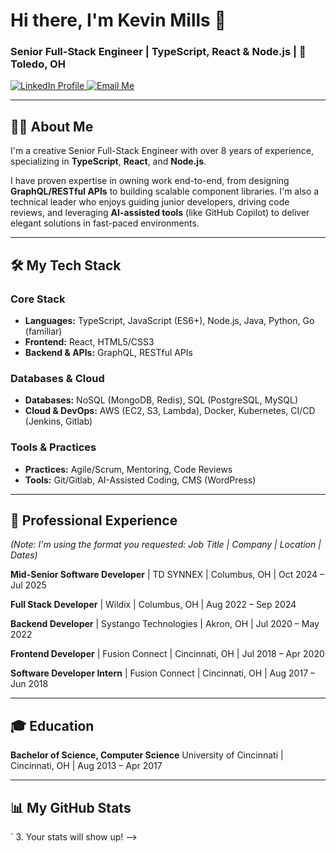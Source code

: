 # Hi there, I'm Kevin Mills 👋

### Senior Full-Stack Engineer | TypeScript, React & Node.js | 📍 Toledo, OH

<p>
  <a href="https://www.linkedin.com/in/kevin-mills-653704386" target="_blank">
    <img src="https://img.shields.io/badge/LinkedIn-Kevin%20Mills-0A66C2?style=flat-square&logo=linkedin" alt="LinkedIn Profile">
  </a>
  <a href="mailto:u6179599095@gmail.com">
    <img src="https://img.shields.io/badge/Email-u6179599095%40gmail.com-D14836?style=flat-square&logo=gmail" alt="Email Me">
  </a>
</p>

---

## 👨‍💻 About Me

I'm a creative Senior Full-Stack Engineer with over 8 years of experience, specializing in **TypeScript**, **React**, and **Node.js**.

I have proven expertise in owning work end-to-end, from designing **GraphQL/RESTful APIs** to building scalable component libraries. I'm also a technical leader who enjoys guiding junior developers, driving code reviews, and leveraging **AI-assisted tools** (like GitHub Copilot) to deliver elegant solutions in fast-paced environments.

---

## 🛠️ My Tech Stack

### Core Stack
* **Languages:** TypeScript, JavaScript (ES6+), Node.js, Java, Python, Go (familiar)
* **Frontend:** React, HTML5/CSS3
* **Backend & APIs:** GraphQL, RESTful APIs

### Databases & Cloud
* **Databases:** NoSQL (MongoDB, Redis), SQL (PostgreSQL, MySQL)
* **Cloud & DevOps:** AWS (EC2, S3, Lambda), Docker, Kubernetes, CI/CD (Jenkins, Gitlab)

### Tools & Practices
* **Practices:** Agile/Scrum, Mentoring, Code Reviews
* **Tools:** Git/Gitlab, AI-Assisted Coding, CMS (WordPress)

---

## 💼 Professional Experience

*(Note: I'm using the format you requested: Job Title | Company | Location | Dates)*

**Mid-Senior Software Developer** | TD SYNNEX | Columbus, OH | Oct 2024 – Jul 2025

**Full Stack Developer** | Wildix | Columbus, OH | Aug 2022 – Sep 2024

**Backend Developer** | Systango Technologies | Akron, OH | Jul 2020 – May 2022

**Frontend Developer** | Fusion Connect | Cincinnati, OH | Jul 2018 – Apr 2020

**Software Developer Intern** | Fusion Connect | Cincinnati, OH | Aug 2017 – Jun 2018

---

## 🎓 Education

**Bachelor of Science, Computer Science**
University of Cincinnati | Cincinnati, OH | Aug 2013 – Apr 2017

---

## 📊 My GitHub Stats

`
3. Your stats will show up!
-->